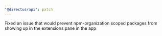 ```yaml
---
'@directus/api': patch
---
```


Fixed an issue that would prevent npm-organization scoped packages from showing up in the extensions pane in the app
